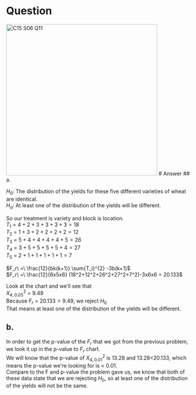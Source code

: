 # Question
<img width="409" alt="C15 S06 Q11" src="https://github.com/user-attachments/assets/ca40600a-ad15-48a6-a17e-216862911e7c" />
# Answer
## a.

$H_0$: The distribution of the yields for these five different varieties of wheat are identical.  
$H_a$: At least one of the distribution of the yields will be different.  
  
So our treatment is variety and block is location.  
$T_1\ =\ 4+2+3+3+3+3 = 18$  
$T_2\ =\ 1+3+2+2+2+2 = 12$  
$T_3\ =\ 5+4+4+4+4+5 = 26$  
$T_4\ =\ 3+5+5+5+5+4 = 27$  
$T_5\ =\ 2+1+1+1+1+1 = 7$  

$F_r\ =\ \frac{12}{bk(k+1)} \sum{T_i}^{2} -3b(k+1)$  
$F_r\ =\ \frac{12}{6x5x6} (18^2+12^2+26^2+27^2+7^2)-3x6x6 = 20.133$  
  
Look at the chart and we'll see that  
$X^2_{4, 0.05}\ =\ 9.49$  
Because $F_r\ = \ 20.133 > 9.49$, we reject $H_0$  
That means at least one of the distribution of the yields will be different.  

## b.  

In order to get the p-value of the $F_r$ that we got from the previous problem, we look it up in the p-value to $F_r$ chart.  
We will know that the p-value of $X^2_{4, 0.01}$ is 13.28 and 13.28<20.133, which means the p-value we're looking for is < 0.01.  
Compare to the F and p-value the problem gave us, we know that both of these data state that we are rejecting $H_0$, so at least one of the distribution of the yields will not be the same.  
